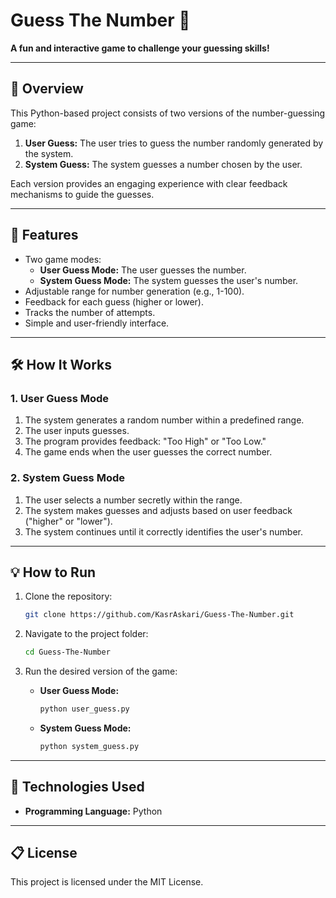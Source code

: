 # Guess The Number 🎲  

**A fun and interactive game to challenge your guessing skills!**  

---

## 🎯 Overview  
This Python-based project consists of two versions of the number-guessing game:  
1. **User Guess:** The user tries to guess the number randomly generated by the system.  
2. **System Guess:** The system guesses a number chosen by the user.  

Each version provides an engaging experience with clear feedback mechanisms to guide the guesses.

---

## 🚀 Features  
- Two game modes:  
  - **User Guess Mode:** The user guesses the number.  
  - **System Guess Mode:** The system guesses the user's number.  
- Adjustable range for number generation (e.g., 1-100).  
- Feedback for each guess (higher or lower).  
- Tracks the number of attempts.  
- Simple and user-friendly interface.  

---

## 🛠️ How It Works  

### **1. User Guess Mode**  
1. The system generates a random number within a predefined range.  
2. The user inputs guesses.  
3. The program provides feedback: "Too High" or "Too Low."  
4. The game ends when the user guesses the correct number.  

### **2. System Guess Mode**  
1. The user selects a number secretly within the range.  
2. The system makes guesses and adjusts based on user feedback ("higher" or "lower").  
3. The system continues until it correctly identifies the user's number.  

---

## 💡 How to Run  
1. Clone the repository:  
   ```bash
   git clone https://github.com/KasrAskari/Guess-The-Number.git
   ```  
2. Navigate to the project folder:  
   ```bash
   cd Guess-The-Number
   ```  
3. Run the desired version of the game:  
   
   - **User Guess Mode:**  
     ```bash
     python user_guess.py
     ```  
   
   - **System Guess Mode:**  
     ```bash
     python system_guess.py
     ```  

---

## 🔧 Technologies Used  
- **Programming Language:** Python  

---

## 📋 License  
This project is licensed under the MIT License.  
